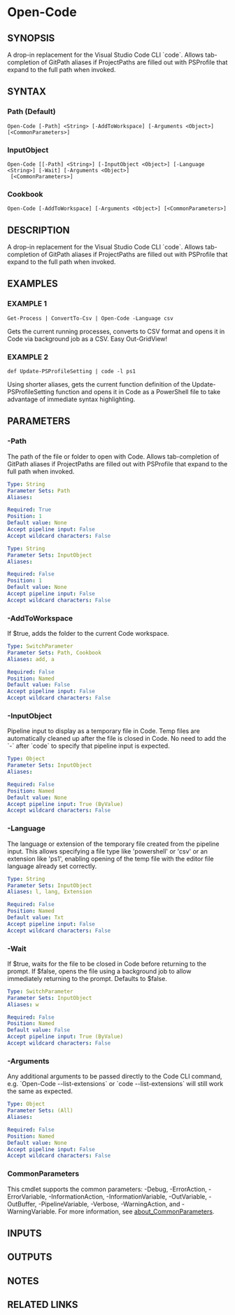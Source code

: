 # Open-Code

## SYNOPSIS
A drop-in replacement for the Visual Studio Code CLI \`code\`.
Allows tab-completion of GitPath aliases if ProjectPaths are filled out with PSProfile that expand to the full path when invoked.

## SYNTAX

### Path (Default)
```
Open-Code [-Path] <String> [-AddToWorkspace] [-Arguments <Object>] [<CommonParameters>]
```

### InputObject
```
Open-Code [[-Path] <String>] [-InputObject <Object>] [-Language <String>] [-Wait] [-Arguments <Object>]
 [<CommonParameters>]
```

### Cookbook
```
Open-Code [-AddToWorkspace] [-Arguments <Object>] [<CommonParameters>]
```

## DESCRIPTION
A drop-in replacement for the Visual Studio Code CLI \`code\`.
Allows tab-completion of GitPath aliases if ProjectPaths are filled out with PSProfile that expand to the full path when invoked.

## EXAMPLES

### EXAMPLE 1
```
Get-Process | ConvertTo-Csv | Open-Code -Language csv
```

Gets the current running processes, converts to CSV format and opens it in Code via background job as a CSV.
Easy Out-GridView!

### EXAMPLE 2
```
def Update-PSProfileSetting | code -l ps1
```

Using shorter aliases, gets the current function definition of the Update-PSProfileSetting function and opens it in Code as a PowerShell file to take advantage of immediate syntax highlighting.

## PARAMETERS

### -Path
The path of the file or folder to open with Code.
Allows tab-completion of GitPath aliases if ProjectPaths are filled out with PSProfile that expand to the full path when invoked.

```yaml
Type: String
Parameter Sets: Path
Aliases:

Required: True
Position: 1
Default value: None
Accept pipeline input: False
Accept wildcard characters: False
```

```yaml
Type: String
Parameter Sets: InputObject
Aliases:

Required: False
Position: 1
Default value: None
Accept pipeline input: False
Accept wildcard characters: False
```

### -AddToWorkspace
If $true, adds the folder to the current Code workspace.

```yaml
Type: SwitchParameter
Parameter Sets: Path, Cookbook
Aliases: add, a

Required: False
Position: Named
Default value: False
Accept pipeline input: False
Accept wildcard characters: False
```

### -InputObject
Pipeline input to display as a temporary file in Code.
Temp files are automatically cleaned up after the file is closed in Code.
No need to add the \`-\` after \`code\` to specify that pipeline input is expected.

```yaml
Type: Object
Parameter Sets: InputObject
Aliases:

Required: False
Position: Named
Default value: None
Accept pipeline input: True (ByValue)
Accept wildcard characters: False
```

### -Language
The language or extension of the temporary file created from the pipeline input.
This allows specifying a file type like 'powershell' or 'csv' or an extension like 'ps1', enabling opening of the temp file with the editor file language already set correctly.

```yaml
Type: String
Parameter Sets: InputObject
Aliases: l, lang, Extension

Required: False
Position: Named
Default value: Txt
Accept pipeline input: False
Accept wildcard characters: False
```

### -Wait
If $true, waits for the file to be closed in Code before returning to the prompt.
If $false, opens the file using a background job to allow immediately returning to the prompt.
Defaults to $false.

```yaml
Type: SwitchParameter
Parameter Sets: InputObject
Aliases: w

Required: False
Position: Named
Default value: False
Accept pipeline input: True (ByValue)
Accept wildcard characters: False
```

### -Arguments
Any additional arguments to be passed directly to the Code CLI command, e.g.
\`Open-Code --list-extensions\` or \`code --list-extensions\` will still work the same as expected.

```yaml
Type: Object
Parameter Sets: (All)
Aliases:

Required: False
Position: Named
Default value: None
Accept pipeline input: False
Accept wildcard characters: False
```

### CommonParameters
This cmdlet supports the common parameters: -Debug, -ErrorAction, -ErrorVariable, -InformationAction, -InformationVariable, -OutVariable, -OutBuffer, -PipelineVariable, -Verbose, -WarningAction, and -WarningVariable. For more information, see [about_CommonParameters](http://go.microsoft.com/fwlink/?LinkID=113216).

## INPUTS

## OUTPUTS

## NOTES

## RELATED LINKS
